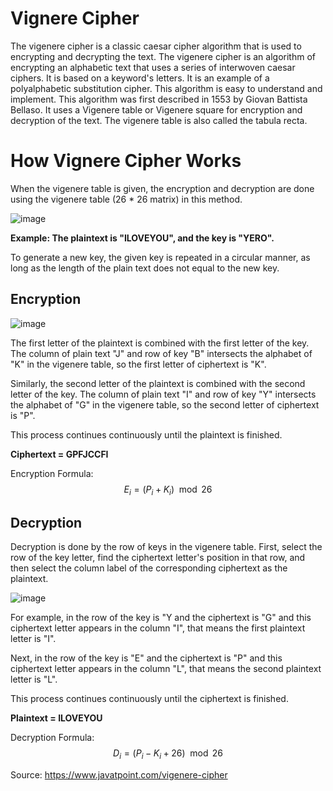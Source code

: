 # Vignere Cipher

The vigenere cipher is a classic caesar cipher algorithm that is used to encrypting and decrypting the text. The vigenere cipher is an algorithm of encrypting an alphabetic text that uses a series of interwoven caesar ciphers. It is based on a keyword's letters. It is an example of a polyalphabetic substitution cipher. This algorithm is easy to understand and implement. This algorithm was first described in 1553 by Giovan Battista Bellaso. It uses a Vigenere table or Vigenere square for encryption and decryption of the text. The vigenere table is also called the tabula recta.

# How Vignere Cipher Works

When the vigenere table is given, the encryption and decryption are done using the vigenere table (26 * 26 matrix) in this method.

![image](https://user-images.githubusercontent.com/74844505/193467139-32046e66-3be6-4188-80ff-19fd5fbba732.png)

**Example: The plaintext is "ILOVEYOU", and the key is "YERO".**

To generate a new key, the given key is repeated in a circular manner, as long as the length of the plain text does not equal to the new key.

## Encryption

![image](https://user-images.githubusercontent.com/74844505/193467435-af09902b-92cf-4e52-bfdc-0b15bd8dc6a1.png)

The first letter of the plaintext is combined with the first letter of the key. The column of plain text "J" and row of key "B" intersects the alphabet of "K" in the vigenere table, so the first letter of ciphertext is "K".

Similarly, the second letter of the plaintext is combined with the second letter of the key. The column of plain text "I" and row of key "Y" intersects the alphabet of "G" in the vigenere table, so the second letter of ciphertext is "P".

This process continues continuously until the plaintext is finished.

**Ciphertext = GPFJCCFI**

Encryption Formula:
$$E_i = (P_i + K_i)\mod26$$

## Decryption

Decryption is done by the row of keys in the vigenere table. First, select the row of the key letter, find the ciphertext letter's position in that row, and then select the column label of the corresponding ciphertext as the plaintext.

![image](https://user-images.githubusercontent.com/74844505/193467594-a61e8800-7f66-4002-94a6-ed206d06b4e2.png)

For example, in the row of the key is "Y and the ciphertext is "G" and this ciphertext letter appears in the column "I", that means the first plaintext letter is "I".

Next, in the row of the key is "E" and the ciphertext is "P" and this ciphertext letter appears in the column "L", that means the second plaintext letter is "L".

This process continues continuously until the ciphertext is finished.

**Plaintext = ILOVEYOU**

Decryption Formula:
$$D_i = (P_i - K_i + 26)\mod26$$

Source: https://www.javatpoint.com/vigenere-cipher
